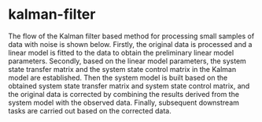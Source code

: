 # kalman-filter

The flow of the Kalman filter based method for processing small samples of data with noise is shown below. Firstly, the original data is processed and a linear model is fitted to the data to obtain the preliminary linear model parameters. Secondly, based on the linear model parameters, the system state transfer matrix and the system state control matrix in the Kalman model are established. Then the system model is built based on the obtained system state transfer matrix and system state control matrix, and the original data is corrected by combining the results derived from the system model with the observed data. Finally, subsequent downstream tasks are carried out based on the corrected data.
